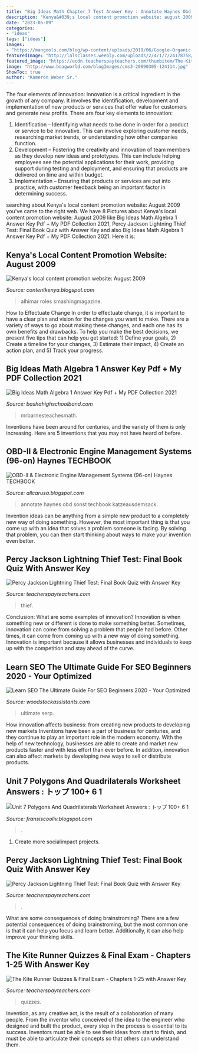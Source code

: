```yaml
---
title: "Big Ideas Math Chapter 7 Test Answer Key : Annotate Haynes Obd Sonst Techbook Katzeausdemsack"
description: "Kenya&#039;s local content promotion website: august 2009"
date: "2023-05-09"
categories:
- "ideas"
tags: ["ideas"]
images:
- "https://mangools.com/blog/wp-content/uploads/2019/06/Google-Organic-CTR-History.png"
featuredImage: "http://lalsclasses.weebly.com/uploads/2/4/1/7/24178758/3270050_orig.png"
featured_image: "https://ecdn.teacherspayteachers.com/thumbitem/The-Kite-Runner-Quizzes-Final-Exam-Chapters-1-25-with-Answer-Key-4838650-1574693520/original-4838650-2.jpg"
image: "http://www.boagworld.com/blogImages/cms3-20090305-124114.jpg"
ShowToc: true
author: "Kameron Weber Sr."
---
```



The four elements of innovation:
Innovation is a critical ingredient in the growth of any company. It involves the identification, development and implementation of new products or services that offer value for customers and generate new profits.
There are four key elements to innovation:
1) Identification – Identifying what needs to be done in order for a product or service to be innovative. This can involve exploring customer needs, researching market trends, or understanding how other companies function.
2) Development – Fostering the creativity and innovation of team members as they develop new ideas and prototypes. This can include helping employees see the potential applications for their work, providing support during testing and deployment, and ensuring that products are delivered on time and within budget. 
3) Implementation – Ensuring that products or services are put into practice, with customer feedback being an important factor in determining success.

	

		
searching about Kenya&#039;s local content promotion website: August 2009 you've came to the right web. We have 8 Pictures about Kenya&#039;s local content promotion website: August 2009 like Big Ideas Math Algebra 1 Answer Key Pdf + My PDF Collection 2021, Percy Jackson Lightning Thief Test: Final Book Quiz with Answer Key and also Big Ideas Math Algebra 1 Answer Key Pdf + My PDF Collection 2021. Here it is:
		
    
## Kenya&#039;s Local Content Promotion Website: August 2009

<img loading=lazy src="http://www.boagworld.com/blogImages/cms3-20090305-124114.jpg" onerror="this.onerror=null;this.src='https://tse2.mm.bing.net/th?id=OIP.Oj6eYF8d9p2bmvYumX6FxQHaG_&amp;pid=15.1';" alt="Kenya&#039;s local content promotion website: August 2009">

_Source: contentkenya.blogspot.com_

>alhimar roles smashingmagazine. 

	

How to Effectuate Change
In order to effectuate change, it is important to have a clear plan and vision for the changes you want to make. There are a variety of ways to go about making these changes, and each one has its own benefits and drawbacks. To help you make the best decisions, we present five tips that can help you get started: 1) Define your goals, 2) Create a timeline for your changes, 3) Estimate their impact, 4) Create an action plan, and 5) Track your progress.

    
## Big Ideas Math Algebra 1 Answer Key Pdf + My PDF Collection 2021

<img loading=lazy src="http://mrbarnesteachesmath.weebly.com/uploads/3/8/3/6/38367127/4.2_bigideas_practicea.jpeg" onerror="this.onerror=null;this.src='https://tse1.mm.bing.net/th?id=OIP.1BKsiAIVruymVTFFb2ibKgHaJl&amp;pid=15.1';" alt="Big Ideas Math Algebra 1 Answer Key Pdf + My PDF Collection 2021">

_Source: bashahighschoolband.com_

>mrbarnesteachesmath. 

	

Inventions have been around for centuries, and the variety of them is only increasing. Here are 5 inventions that you may not have heard of before.

    
## OBD-II &amp; Electronic Engine Management Systems (96-on) Haynes TECHBOOK

<img loading=lazy src="https://images-na.ssl-images-amazon.com/images/I/81livbiEX4L.png" onerror="this.onerror=null;this.src='https://tse4.mm.bing.net/th?id=OIP.sbVYoYjUqq7niS5Gg22fkwHaL2&amp;pid=15.1';" alt="OBD-II &amp; Electronic Engine Management Systems (96-on) Haynes TECHBOOK">

_Source: allcarusa.blogspot.com_

>annotate haynes obd sonst techbook katzeausdemsack. 

	

Invention ideas can be anything from a simple new product to a completely new way of doing something. However, the most important thing is that you come up with an idea that solves a problem someone is facing. By solving that problem, you can then start thinking about ways to make your invention even better.

    
## Percy Jackson Lightning Thief Test: Final Book Quiz With Answer Key

<img loading=lazy src="https://ecdn.teacherspayteachers.com/thumbitem/Percy-Jackson-Lightning-Thief-Test-Final-Book-Quiz-with-Answer-Key-4602040-1594146133/original-4602040-2.jpg" onerror="this.onerror=null;this.src='https://tse4.mm.bing.net/th?id=OIP.bj0jryfSYyFiJbeX1d0EFgAAAA&amp;pid=15.1';" alt="Percy Jackson Lightning Thief Test: Final Book Quiz with Answer Key">

_Source: teacherspayteachers.com_

>thief. 

	

Conclusion: What are some examples of innovation?
Innovation is when something new or different is done to make something better. Sometimes, innovation can come from solving a problem that people had before. Other times, it can come from coming up with a new way of doing something. Innovation is important because it allows businesses and individuals to keep up with the competition and stay ahead of the curve.

    
## Learn SEO The Ultimate Guide For SEO Beginners 2020 - Your Optimized

<img loading=lazy src="https://mangools.com/blog/wp-content/uploads/2019/06/Google-Organic-CTR-History.png" onerror="this.onerror=null;this.src='https://tse3.mm.bing.net/th?id=OIP.RvZajMxg89rwlK8bpiq5GgHaDS&amp;pid=15.1';" alt="Learn SEO The Ultimate Guide For SEO Beginners 2020 - Your Optimized">

_Source: woodstockassistants.com_

>ultimate serp. 

	

How innovation affects business: from creating new products to developing new markets
Inventions have been a part of business for centuries, and they continue to play an important role in the modern economy. With the help of new technology, businesses are able to create and market new products faster and with less effort than ever before. In addition, innovation can also affect markets by developing new ways to sell or distribute products.

    
## Unit 7 Polygons And Quadrilaterals Worksheet Answers : トップ 100+ 6 1

<img loading=lazy src="http://lalsclasses.weebly.com/uploads/2/4/1/7/24178758/3270050_orig.png" onerror="this.onerror=null;this.src='https://tse2.mm.bing.net/th?id=OIP.FIqFziZXyiLMyN5Cz6umgAAAAA&amp;pid=15.1';" alt="Unit 7 Polygons And Quadrilaterals Worksheet Answers : トップ 100+ 6 1">

_Source: fransiscooliv.blogspot.com_

>. 

	

1. Create more socialimpact projects.

    
## Percy Jackson Lightning Thief Test: Final Book Quiz With Answer Key

<img loading=lazy src="https://ecdn.teacherspayteachers.com/thumbitem/Percy-Jackson-Lightning-Thief-Test-Final-Book-Quiz-with-Answer-Key-4602040-1594146133/original-4602040-4.jpg" onerror="this.onerror=null;this.src='https://tse2.mm.bing.net/th?id=OIP.qXG8T_1MxD8ci_8-P6wIqwAAAA&amp;pid=15.1';" alt="Percy Jackson Lightning Thief Test: Final Book Quiz with Answer Key">

_Source: teacherspayteachers.com_

>. 

	

What are some consequences of doing brainstroming?
There are a few potential consequences of doing brainstroming, but the most common one is that it can help you focus and learn better. Additionally, it can also help improve your thinking skills.

    
## The Kite Runner Quizzes &amp; Final Exam - Chapters 1-25 With Answer Key

<img loading=lazy src="https://ecdn.teacherspayteachers.com/thumbitem/The-Kite-Runner-Quizzes-Final-Exam-Chapters-1-25-with-Answer-Key-4838650-1574693520/original-4838650-2.jpg" onerror="this.onerror=null;this.src='https://tse3.mm.bing.net/th?id=OIP.bBi_iZesbbmepdW7h7nB1gAAAA&amp;pid=15.1';" alt="The Kite Runner Quizzes &amp; Final Exam - Chapters 1-25 with Answer Key">

_Source: teacherspayteachers.com_

>quizzes. 

	

Invention, as any creative act, is the result of a collaboration of many people. From the inventor who conceived of the idea to the engineer who designed and built the product, every step in the process is essential to its success. Inventors must be able to see their ideas from start to finish, and must be able to articulate their concepts so that others can understand them.

